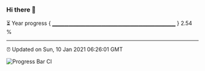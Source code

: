 ### Hi there 👋

⏳ Year progress { ▁▁▁▁▁▁▁▁▁▁▁▁▁▁▁▁▁▁▁▁▁▁▁▁▁▁▁▁▁▁ } 2.54 %

---

⏰ Updated on Sun, 10 Jan 2021 06:26:01 GMT

![Progress Bar CI](https://github.com/liununu/liununu/workflows/Progress%20Bar%20CI/badge.svg)
